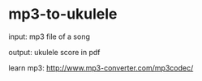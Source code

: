 # mp3-to-ukulele

input: mp3 file of a song

output: ukulele score in pdf

learn mp3: http://www.mp3-converter.com/mp3codec/

